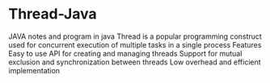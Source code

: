 # Thread-Java
JAVA 
notes and program in java 
Thread is a popular programming construct used for concurrent execution of multiple tasks in a single process
Features
Easy to use API for creating and managing threads
Support for mutual exclusion and synchronization between threads
Low overhead and efficient implementation







